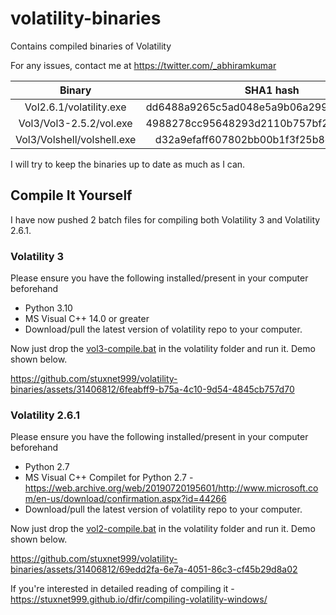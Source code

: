 # volatility-binaries
Contains compiled binaries of Volatility

For any issues, contact me at https://twitter.com/_abhiramkumar

| Binary | SHA1 hash |
|:------:|:---------:|
| Vol2.6.1/volatility.exe | dd6488a9265c5ad048e5a9b06a299524295812ab |
| Vol3/Vol3-2.5.2/vol.exe | 4988278cc95648293d2110b757bf2ee01d244742 |
| Vol3/Volshell/volshell.exe | d32a9efaff607802bb00b1f3f25b8ef951f4c1c9 |

I will try to keep the binaries up to date as much as I can.

## Compile It Yourself

I have now pushed 2 batch files for compiling both Volatility 3 and Volatility 2.6.1.

### Volatility 3

Please ensure you have the following installed/present in your computer beforehand

+ Python 3.10
+ MS Visual C++ 14.0 or greater
+ Download/pull the latest version of volatility repo to your computer.

Now just drop the [vol3-compile.bat](./vol3-compile.bat) in the volatility folder and run it. Demo shown below.

https://github.com/stuxnet999/volatility-binaries/assets/31406812/6feabff9-b75a-4c10-9d54-4845cb757d70

### Volatility 2.6.1

Please ensure you have the following installed/present in your computer beforehand

+ Python 2.7
+ MS Visual C++ Compilet for Python 2.7 - https://web.archive.org/web/20190720195601/http://www.microsoft.com/en-us/download/confirmation.aspx?id=44266
+ Download/pull the latest version of volatility repo to your computer.

Now just drop the [vol2-compile.bat](./vol2-compile.bat) in the volatility folder and run it. Demo shown below.

https://github.com/stuxnet999/volatility-binaries/assets/31406812/69edd2fa-6e7a-4051-86c3-cf45b29d8a02

If you're interested in detailed reading of compiling it - https://stuxnet999.github.io/dfir/compiling-volatility-windows/
